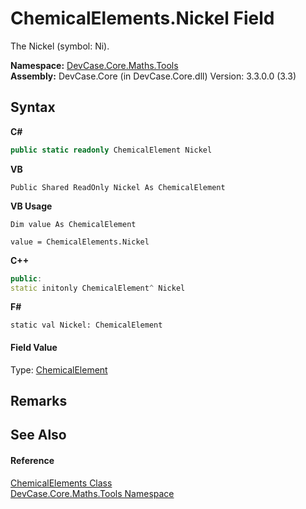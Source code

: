 # ChemicalElements.Nickel Field
 

The Nickel (symbol: Ni).

**Namespace:**&nbsp;<a href="N_DevCase_Core_Maths_Tools">DevCase.Core.Maths.Tools</a><br />**Assembly:**&nbsp;DevCase.Core (in DevCase.Core.dll) Version: 3.3.0.0 (3.3)

## Syntax

**C#**<br />
``` C#
public static readonly ChemicalElement Nickel
```

**VB**<br />
``` VB
Public Shared ReadOnly Nickel As ChemicalElement
```

**VB Usage**<br />
``` VB Usage
Dim value As ChemicalElement

value = ChemicalElements.Nickel

```

**C++**<br />
``` C++
public:
static initonly ChemicalElement^ Nickel
```

**F#**<br />
``` F#
static val Nickel: ChemicalElement
```


#### Field Value
Type: <a href="T_DevCase_Core_Maths_ChemicalElement">ChemicalElement</a>

## Remarks


## See Also


#### Reference
<a href="T_DevCase_Core_Maths_Tools_ChemicalElements">ChemicalElements Class</a><br /><a href="N_DevCase_Core_Maths_Tools">DevCase.Core.Maths.Tools Namespace</a><br />